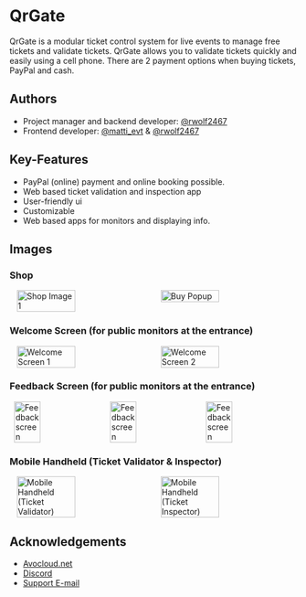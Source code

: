 
# QrGate

QrGate is a modular ticket control system for live events to manage free tickets and validate tickets. QrGate allows you to validate tickets quickly and easily using a cell phone. There are 2 payment options when buying tickets, PayPal and cash. 


## Authors

- Project manager and backend developer: [@rwolf2467](https://www.github.com/rwolf2467)
- Frontend developer: [@matti_evt](https://discordapp.com/users/1068602876110315530) & [@rwolf2467](https://www.github.com/rwolf2467)


## Key-Features

- PayPal (online) payment and online booking possible.
- Web based ticket validation and inspection app
- User-friendly ui
- Customizable
- Web based apps for monitors and displaying info.

## Images

### Shop
<div style="display: flex; justify-content: space-around;">
    <img src="https://github.com/user-attachments/assets/7e3c704b-12bb-4d1d-9f7a-367d9d4bbbd2" alt="Shop Image 1" width="45%" />
    <img src="https://github.com/user-attachments/assets/1ed3a179-0d6f-4fc5-8d9c-38f439e49df0" alt="Buy Popup" width="45%" />
</div>

### Welcome Screen (for public monitors at the entrance)
<div style="display: flex; justify-content: space-around;">
    <img src="https://github.com/user-attachments/assets/5655a3de-655f-490e-93bc-f3b39b50408c" alt="Welcome Screen 1" width="45%" />
    <img src="https://github.com/user-attachments/assets/bddf2ece-0448-4949-afc9-3e7cdcd8146f" alt="Welcome Screen 2" width="45%" />
</div>

### Feedback Screen (for public monitors at the entrance)
<div style="display: flex; justify-content: space-around;">
    <img src="https://github.com/user-attachments/assets/65e6531f-2c99-430f-9d10-0863998c9ccc" alt="Feedbackscreen" width="30%">
    <img src="https://github.com/user-attachments/assets/9b29345c-e0cc-47a9-967a-0866f38bba26" alt="Feedbackscreen" width="30%">
    <img src="https://github.com/user-attachments/assets/6895fc6d-9dc7-47ae-9fea-68f13c2e9c39" alt="Feedbackscreen" width="30%">
</div>

### Mobile Handheld (Ticket Validator & Inspector)
<div style="display: flex; justify-content: space-around;">
    <img src="https://github.com/user-attachments/assets/f73c137c-ea4c-458d-81a0-e8de1f8fcdc4" alt="Mobile Handheld (Ticket Validator)" width="45%" />
    <img src="https://github.com/user-attachments/assets/73a714c1-bfb0-41b7-a151-8422f63bcbff" alt="Mobile Handheld (Ticket Inspector)" width="45%" />
</div>

## Acknowledgements

 - [Avocloud.net](https://avocloud.net)
 - [Discord](https://avocloud.net/discord/)
 - [Support E-mail](mailto:support@avocloud.net)

